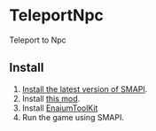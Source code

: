 ﻿# TeleportNpc
Teleport to Npc
## Install
1. [Install the latest version of SMAPI](https://smapi.io/).
2. Install [this mod](https://github.com/Enaium-StardewValleyMods/Teleport/releases).
3. Install [EnaiumToolKit](https://github.com/Enaium-StardewValleyMods/EnaiumToolKit/releases)
4. Run the game using SMAPI.